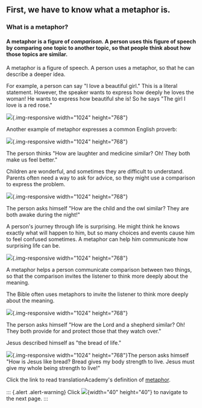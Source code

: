 ## First, we have to know what a metaphor is.

### What is a metaphor?

#### A metaphor is a figure of *comparison.* A person uses this figure of speech by comparing one topic to another topic, so that people think about how those topics are similar.

A metaphor is a figure of speech. A person uses a metaphor, so that he
can describe a deeper idea. 

For example, a person can say \"I love a beautiful girl.\" This is a
literal statement. However, the speaker wants to express how deeply he
loves the woman! He wants to express how beautiful she is! So he says
\"The girl I love is a red rose.\"

![](/courses/JUSTINTIMEMODULEMETAPHORS/document/images/Comparison-love.png){.img-responsive
width="1024" height="768"}

Another example of metaphor expresses a common English proverb: 

![](/courses/JUSTINTIMEMODULEMETAPHORS/document/images/Comparison-laughter.jpg){.img-responsive
width="1024" height="768"}

The person thinks \"How are laughter and medicine similar? Oh! They both
make us feel better.\" 

Children are wonderful, and sometimes they are difficult to understand.
Parents often need a way to ask for advice, so they might use a
comparison to express the problem.

![](/courses/JUSTINTIMEMODULEMETAPHORS/document/images/Comparison-child_1.png){.img-responsive
width="1024" height="768"}

The person asks himself \"How are the child and the owl similar? They
are both awake during the night!\" 

A person\'s journey through life is surprising. He might think he knows
exactly what will happen to him, but so many choices and events cause
him to feel confused sometimes. A metaphor can help him communicate how
surprising life can be. 

![](/courses/JUSTINTIMEMODULEMETAPHORS/document/images/Comparison-maze.png){.img-responsive
width="1024" height="768"}

A metaphor helps a person communicate comparison between two things, so
that the comparison invites the listener to think more deeply about the
meaning. 

The Bible often uses metaphors to invite the listener to think more
deeply about the meaning.

![](/courses/JUSTINTIMEMODULEMETAPHORS/document/images/Comparison-shepherd.png){.img-responsive
width="1024" height="768"}

The person asks himself \"How are the Lord and a shepherd similar? Oh!
They both provide for and protect those that they watch over.\"

Jesus described himself as \"the bread of life.\"

![](/courses/JUSTINTIMEMODULEMETAPHORS/document/images/Comparison-bread.png){.img-responsive
width="1024" height="768"}The person asks himself \"How is Jesus like
bread? Bread gives my body strength to live. Jesus must give my whole
being strength to live!\"

Click the link to read translationAcademy\'s definition of
[metaphor](https://door43.org/u/unfoldingWord/en_ta/master/03-translate.html#figs-metaphor).

::: {.alert .alert-warning}
Click ![](/courses/JUSTINTIMEMODULEMETAPHORS/document/images/forward-arrow-icon.png){width="40"
height="40"} to navigate to the next page.
:::
